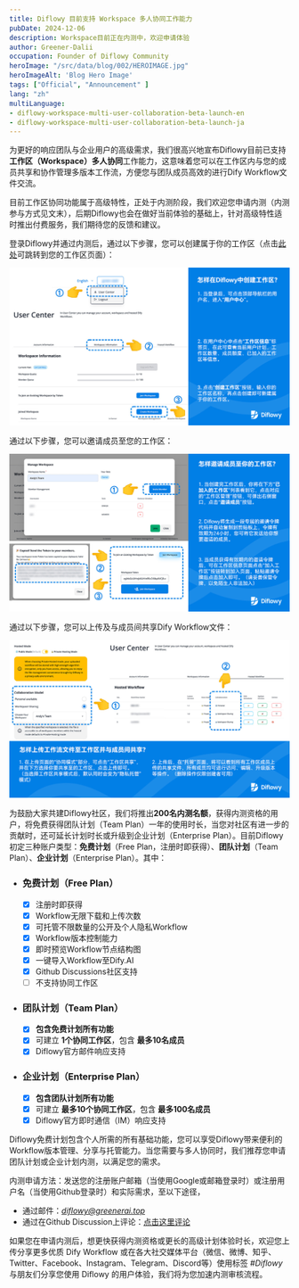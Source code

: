 ```yaml
---
title: Diflowy 目前支持 Workspace 多人协同工作能力
pubDate: 2024-12-06
description: Workspace目前正在内测中，欢迎申请体验
author: Greener-Dalii
occupation: Founder of Diflowy Community
heroImage: "/src/data/blog/002/HEROIMAGE.jpg"
heroImageAlt: 'Blog Hero Image'
tags: ["Official", "Announcement" ]
lang: "zh"
multiLanguage: 
- diflowy-workspace-multi-user-collaboration-beta-launch-en
- diflowy-workspace-multi-user-collaboration-beta-launch-ja
---
```


为更好的响应团队与企业用户的高级需求，我们很高兴地宣布Diflowy目前已支持**工作区（Workspace）多人协同**工作能力，这意味着您可以在工作区内与您的成员共享和协作管理多版本工作流，方便您与团队成员高效的进行Dify Workflow文件交流。

目前工作区协同功能属于高级特性，正处于内测阶段，我们欢迎您申请内测（内测参与方式见文末），后期Diflowy也会在做好当前体验的基础上，针对高级特性适时推出付费服务，我们期待您的反馈和建议。

登录Diflowy并通过内测后，通过以下步骤，您可以创建属于你的工作区（点击[此处](/user/workspace)可跳转到您的工作区页面）：

![how_to_create_workspace_in_Diflowy](../../data/blog/002/how_to_create_workspace_in_Diflowy-zh.jpg)

通过以下步骤，您可以邀请成员至您的工作区：

![how_to_invite_members_to_workspace_in_Diflowy](../../data/blog/002/how_to_invite_members_to_workspace_in_Diflowy-zh.jpg)

通过以下步骤，您可以上传及与成员间共享Dify Workflow文件：

![how_to_share_file_with_members](../../data/blog/002/how_to_share_file_with_members-zh.jpg)

为鼓励大家共建Diflowy社区，我们将推出**200名内测名额**，获得内测资格的用户，将免费获得团队计划（Team Plan）一年的使用时长，当您对社区有进一步的贡献时，还可延长计划时长或升级到企业计划（Enterprise Plan）。目前Diflowy初定三种账户类型：**免费计划**（Free Plan，注册时即获得）、**团队计划**（Team Plan）、**企业计划**（Enterprise Plan）。其中：

- ### **免费计划（Free Plan）**
  - [x] 注册时即获得
  - [x] Workflow无限下载和上传次数
  - [x] 可托管不限数量的公开及个人隐私Workflow
  - [x] Workflow版本控制能力
  - [x] 即时预览Workflow节点结构图
  - [x] 一键导入Workflow至Dify.AI
  - [x] Github Discussions社区支持 
  - [ ] 不支持协同工作区

- ### **团队计划（Team Plan）**
  - [x] **包含免费计划所有功能**
  - [x] 可建立 **1个协同工作区**，包含 **最多10名成员**
  - [x] Diflowy官方邮件响应支持

- ### **企业计划（Enterprise Plan）**
  - [x] **包含团队计划所有功能**
  - [x] 可建立 **最多10个协同工作区**，包含 **最多100名成员**
  - [x] Diflowy官方即时通信（IM）响应支持

Diflowy免费计划包含个人所需的所有基础功能，您可以享受Diflowy带来便利的Workflow版本管理、分享与托管能力。当您需要与多人协同时，我们推荐您申请团队计划或企业计划内测，以满足您的需求。

内测申请方法：发送您的注册账户邮箱（当使用Google或邮箱登录时）或注册用户名（当使用Github登录时）和实际需求，至以下途径，
- 通过邮件：*diflowy@greenerai.top*
- 通过在Github Discussion上评论：[点击这里评论](https://github.com/green-dalii/diflowy/discussions/10)

如果您在申请内测后，想更快获得内测资格或更长的高级计划体验时长，欢迎您上传分享更多优质 Dify Workflow 或在各大社交媒体平台（微信、微博、知乎、Twitter、Facebook、Instagram、Telegram、Discord等）使用标签 *#Diflowy* 与朋友们分享您使用 Diflowy 的用户体验，我们将为您加速内测审核流程。